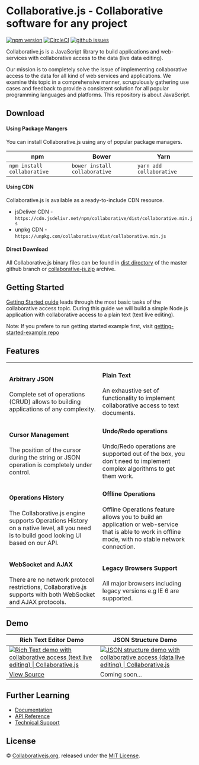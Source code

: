 # Collaborative.js - Collaborative software for any project
[![npm version](https://badge.fury.io/js/collaborative.svg)](https://www.npmjs.com/package/collaborative) 
[![CircleCI](https://circleci.com/gh/collaborativejs/collaborative-js.svg?style=shield)](https://circleci.com/gh/collaborativejs/collaborative-js)
[![github issues](https://img.shields.io/github/issues/collaborativejs/collaborative-js.svg)](https://github.com/collaborativejs/collaborative-js/issues) 

Collaborative.js is a JavaScript library to build applications and web-services with collaborative access to the data (live data editing).
  
Our mission is to completely solve the issue of implementing collaborative access to the data for all kind of web services and applications. We examine this topic in a comprehensive manner, scrupulously gathering use cases and feedback to provide a consistent solution for all popular programming languages and platforms. This repository is about JavaScript.

## Download

#### Using Package Mangers
You can install Collaborative.js using any of popular package managers.
  
| npm | Bower | Yarn |
| ------------- | ------------- | ------------- |
| ```npm install collaborative```  | ```bower install collaborative```  | ```yarn add collaborative```  |

#### Using CDN
Collaborative.js is available as a ready-to-include CDN resource.
  
* jsDeliver CDN - `https://cdn.jsdelivr.net/npm/collaborative/dist/collaborative.min.js`
* unpkg CDN - `https://unpkg.com/collaborative/dist/collaborative.min.js`

#### Direct Download
All Collaborative.js binary files can be found in [dist directory](https://github.com/collaborativejs/collaborative-js/tree/master/dist) of the master github branch or
[collaborative-js.zip](https://github.com/collaborativejs/collaborative-js/archive/master.zip) archive.
 
 
## Getting Started
[Getting Started guide](http://collaborativejs.org/docs/getting-started) leads through the most basic tasks of the 
collaborative access topic. During this guide we will build a simple Node.js application with collaborative access 
to a plain text (text live editing).

Note: If you prefere to run getting started example first, visit [getting-started-example repo](https://github.com/collaborativejs/getting-started-example)
 
## Features
<table>
    <tr>
        <td>
            <h4>Arbitrary JSON</h4>
            Complete set of operations (CRUD) allows to building applications of any complexity.
        </td>
        <td>
            <h4>Plain Text</h4>
            An exhaustive set of functionality to implement collaborative access to text documents.
        </td>
    </tr>
    <tr>
        <td>
            <h4>Cursor Management</h4>
            The position of the cursor during the string or JSON operation is completely under control.
        </td>
        <td>
            <h4>Undo/Redo operations</h4>
            Undo/Redo operations are supported out of the box, you don't need to implement complex algorithms to get them work.
        </td>
    </tr>
    <tr>
        <td>
            <h4>Operations History</h4>
            The Collaborative.js engine supports Operations History on a native level, all you need is to build good looking UI based on our API.
        </td>
        <td>
            <h4>Offline Operations</h4>
            Offline Operations feature allows you to build an application or web-service that is able to work in offline mode, with no stable network connection.
        </td>
    </tr>
    <tr>
        <td>
            <h4>WebSocket and AJAX</h4>
            There are no network protocol restrictions, Collaborative.js supports with both WebSocket and AJAX protocols.
        </td>
        <td>
            <h4>Legacy Browsers Support</h4>
            All major browsers including legacy versions e.g IE 6 are supported.
        </td>
    </tr>
</table> 


## Demo
| Rich Text Editor Demo | JSON Structure Demo|
| ------------- | ------------- |
| [<img src="http://collaborativejs.org/img/landing/rich-text-demo.png" alt="Rich Text demo with collaborative access (text live editing) \| Collaborative.js">](http://collaborativejs.org/demos/rich-text-editor-demo)  | [<img src="http://collaborativejs.org/img/landing/json-structure-demo.png" alt="JSON structure demo with collaborative access (data live editing) \| Collaborative.js">](http://collaborativejs.org/)  |
| [View Source](https://github.com/collaborativejs/rich-text-editor-demo) | Coming soon...  |


## Further Learning
* [Documentation](http://collaborativejs.org/docs)
* [API Reference](http://collaborativejs.org/api)
* [Technical Support](http://collaborativejs.org/support)


## License
© [Collaborativejs.org](http://collaborativejs.org/), released under the [MIT License](https://github.com/collaborativejs/collaborative-js/blob/master/LICENSE.md).
